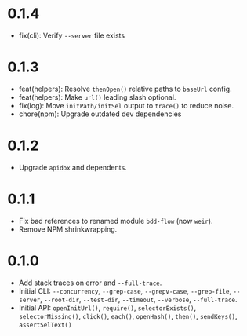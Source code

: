 # 0.1.4

- fix(cli): Verify `--server` file exists

# 0.1.3

- feat(helpers): Resolve `thenOpen()` relative paths to `baseUrl` config.
- feat(helpers): Make `url()` leading slash optional.
- fix(log): Move `initPath/initSel` output to `trace()` to reduce noise.
- chore(npm): Upgrade outdated dev dependencies

# 0.1.2

- Upgrade `apidox` and dependents.

# 0.1.1

- Fix bad references to renamed module `bdd-flow` (now `weir`).
- Remove NPM shrinkwrapping.

# 0.1.0

- Add stack traces on error and `--full-trace`.
- Initial CLI: `--concurrency`, `--grep-case`, `--grepv-case`, `--grep-file`, `--server`, `--root-dir`, `--test-dir`, `--timeout`, `--verbose`, `--full-trace`.
- Initial API: `openInitUrl()`, `require()`, `selectorExists()`, `selectorMissing()`, `click()`, `each()`, `openHash()`, `then()`, `sendKeys()`, `assertSelText()`
